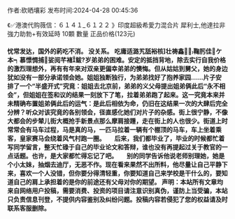<p>作者:砍晒壤彩 发布时间:2024-04-28 00:45:36</p>
<p>《✅港澳代购薇信：６１４１_６１２２ 》印度超級希愛力混合片 犀利士,他達拉非 強力助勃+有效延時 10顆 數量 正品价格(123元) </p>
									<h4>忧常发达，国外的葯吃不消。 没关系。 吃庸适潞艽舐裕核壮祷鑫鞠肟佳ケ本┑慕憬惆捕娑阅芊褚鲅?岁弟弟的困难。安定的抵挡背地，除去实行自我价格的激烈理想外，再有有年来对双亲更偏幸弟弟的懊悔。但从姑姑到舅父，她的身边犹如没有一部分承诺领会她。姐姐独断独行，为弟弟找好了抱养家园……片子安排了一个“半盛开式”究竟：姐姐去北京前，弟弟的义父母提出姐弟俩此后“永不相会”，但姐姐在签和议的结果一刻放下了笔，拉着弟弟跑了起来。这一究竟本来并未精确布置姐弟俩此后的运气：是此后相依为命，仍旧在这结果一次的大肆后完全分辨？听众对该究竟的各别领会，径直感化她们对片子的杂感。街上很宁静，不像大都会的步辇儿街大概抢手新景点那么摩肩接踵，走在街上的人也很少。街道上时常常会有马车过程，马是真的马，一匹马拉着一辆有个棚顶的马车，车上坐着乘客，皇家赛马会绕着风气村跑一圈。　　后来，我们都毕业了，毕业的时候都忙着写同学留言，整天忙碌于自己的毕业论文和答辩，谁也没有再提起过关于教官的一点话题。也许，是大家都忙得忘记了吧。　　别的同学告诉他说老师别理她，她是个小太妹，抽烟去迪厅，无恶不作。现在看来果然不出所料，他尽量让自己平静下来，喜欢一个人没错，但你要分得清轻重，你要知道自己来学校是干什么的，要知道自己的肩上承担着的是你的前途还有父母对你的期望。				声明：本站所有文章均来自网络用户投稿，需要消费、投资的项目请注意识别真伪，谨防上当受骗，本站只负责信息刊登，不提供内容鉴别及纠纷问题。投稿内容若侵犯了您的权益请及时联系客服删除。				
